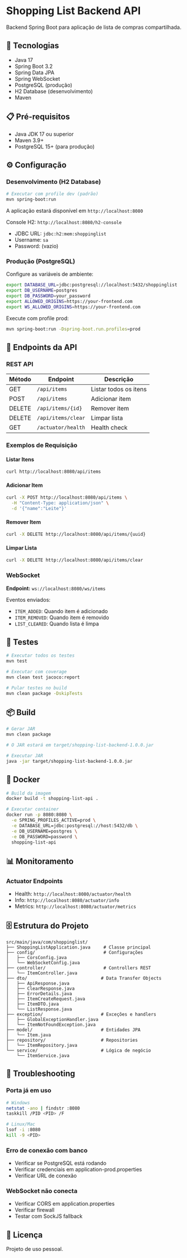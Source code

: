 # Shopping List Backend API

Backend Spring Boot para aplicação de lista de compras compartilhada.

## 🚀 Tecnologias

- Java 17
- Spring Boot 3.2
- Spring Data JPA
- Spring WebSocket
- PostgreSQL (produção)
- H2 Database (desenvolvimento)
- Maven

## 📋 Pré-requisitos

- Java JDK 17 ou superior
- Maven 3.9+
- PostgreSQL 15+ (para produção)

## ⚙️ Configuração

### Desenvolvimento (H2 Database)

```bash
# Executar com profile dev (padrão)
mvn spring-boot:run
```

A aplicação estará disponível em `http://localhost:8080`

Console H2: `http://localhost:8080/h2-console`

- JDBC URL: `jdbc:h2:mem:shoppinglist`
- Username: `sa`
- Password: (vazio)

### Produção (PostgreSQL)

Configure as variáveis de ambiente:

```bash
export DATABASE_URL=jdbc:postgresql://localhost:5432/shoppinglist
export DB_USERNAME=postgres
export DB_PASSWORD=your_password
export ALLOWED_ORIGINS=https://your-frontend.com
export WS_ALLOWED_ORIGINS=https://your-frontend.com
```

Execute com profile prod:

```bash
mvn spring-boot:run -Dspring-boot.run.profiles=prod
```

## 📡 Endpoints da API

### REST API

| Método | Endpoint           | Descrição             |
| ------ | ------------------ | --------------------- |
| GET    | `/api/items`       | Listar todos os itens |
| POST   | `/api/items`       | Adicionar item        |
| DELETE | `/api/items/{id}`  | Remover item          |
| DELETE | `/api/items/clear` | Limpar lista          |
| GET    | `/actuator/health` | Health check          |

### Exemplos de Requisição

#### Listar Itens

```bash
curl http://localhost:8080/api/items
```

#### Adicionar Item

```bash
curl -X POST http://localhost:8080/api/items \
  -H "Content-Type: application/json" \
  -d '{"name":"Leite"}'
```

#### Remover Item

```bash
curl -X DELETE http://localhost:8080/api/items/{uuid}
```

#### Limpar Lista

```bash
curl -X DELETE http://localhost:8080/api/items/clear
```

### WebSocket

**Endpoint:** `ws://localhost:8080/ws/items`

Eventos enviados:

- `ITEM_ADDED`: Quando item é adicionado
- `ITEM_REMOVED`: Quando item é removido
- `LIST_CLEARED`: Quando lista é limpa

## 🧪 Testes

```bash
# Executar todos os testes
mvn test

# Executar com coverage
mvn clean test jacoco:report

# Pular testes no build
mvn clean package -DskipTests
```

## 📦 Build

```bash
# Gerar JAR
mvn clean package

# O JAR estará em target/shopping-list-backend-1.0.0.jar

# Executar JAR
java -jar target/shopping-list-backend-1.0.0.jar
```

## 🐳 Docker

```bash
# Build da imagem
docker build -t shopping-list-api .

# Executar container
docker run -p 8080:8080 \
  -e SPRING_PROFILES_ACTIVE=prod \
  -e DATABASE_URL=jdbc:postgresql://host:5432/db \
  -e DB_USERNAME=postgres \
  -e DB_PASSWORD=password \
  shopping-list-api
```

## 📊 Monitoramento

### Actuator Endpoints

- Health: `http://localhost:8080/actuator/health`
- Info: `http://localhost:8080/actuator/info`
- Metrics: `http://localhost:8080/actuator/metrics`

## 🗄️ Estrutura do Projeto

```
src/main/java/com/shoppinglist/
├── ShoppingListApplication.java     # Classe principal
├── config/                          # Configurações
│   ├── CorsConfig.java
│   └── WebSocketConfig.java
├── controller/                      # Controllers REST
│   └── ItemController.java
├── dto/                            # Data Transfer Objects
│   ├── ApiResponse.java
│   ├── ClearResponse.java
│   ├── ErrorDetails.java
│   ├── ItemCreateRequest.java
│   ├── ItemDTO.java
│   └── ListResponse.java
├── exception/                      # Exceções e handlers
│   ├── GlobalExceptionHandler.java
│   └── ItemNotFoundException.java
├── model/                          # Entidades JPA
│   └── Item.java
├── repository/                     # Repositories
│   └── ItemRepository.java
└── service/                        # Lógica de negócio
    └── ItemService.java
```

## 🔧 Troubleshooting

### Porta já em uso

```bash
# Windows
netstat -ano | findstr :8080
taskkill /PID <PID> /F

# Linux/Mac
lsof -i :8080
kill -9 <PID>
```

### Erro de conexão com banco

- Verificar se PostgreSQL está rodando
- Verificar credenciais em application-prod.properties
- Verificar URL de conexão

### WebSocket não conecta

- Verificar CORS em application.properties
- Verificar firewall
- Testar com SockJS fallback

## 📝 Licença

Projeto de uso pessoal.
